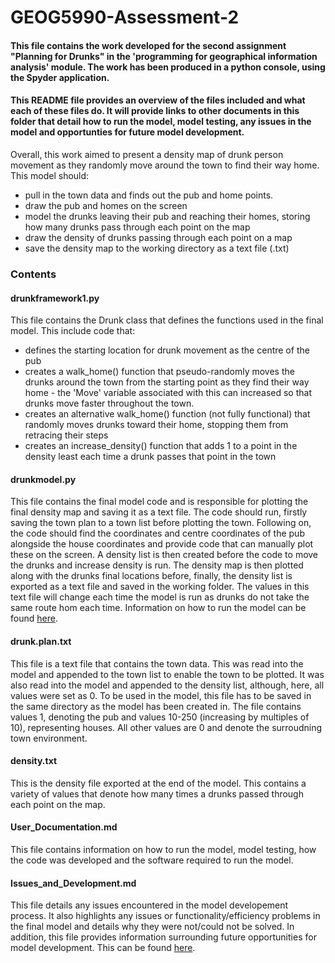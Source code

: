 # GEOG5990-Assessment-2
#### This file contains the work developed for the second assignment "Planning for Drunks" in the 'programming for geographical information analysis' module. The work has been produced in a python console, using the Spyder application. 
#### This README file provides an overview of the files included and what each of these files do. It will provide links to other documents in this folder that detail how to run the model, model testing, any issues in the model and opportunties for future model development.

Overall, this work aimed to present a density map of drunk person movement as they randomly move around the town to find their way home. This model should:

* pull in the town data and finds out the pub and home points.
* draw the pub and homes on the screen
* model the drunks leaving their pub and reaching their homes, storing how many drunks pass through each point on the map
* draw the density of drunks passing through each point on a map
* save the density map to the working directory as a text file (.txt)

### Contents

#### drunkframework1.py

This file contains the Drunk class that defines the functions used in the final model. This include code that:

* defines the starting location for drunk movement as the centre of the pub
* creates a walk_home() function that pseudo-randomly moves the drunks around the town from the starting point as they find their way home - the 'Move' variable associated with this can increased so that drunks move faster throughout the town.
* creates an alternative walk_home() function (not fully functional) that randomly moves drunks toward their home, stopping them from retracing their steps
* creates an increase_density() function that adds 1 to a point in the density least each time a drunk passes that point in the town

#### drunkmodel.py

This file contains the final model code and is responsible for plotting the final density map and saving it as a text file. The code should run, firstly saving the town plan to a town list before plotting the town. Following on, the code should find the coordinates and centre coordinates of the pub alongside the house coordinates and provide code that can manually plot these on the screen. A density list is then created before the code to move the drunks and increase density is run. The density map is then plotted along with the drunks final locations before, finally, the density list is exported as a text file and saved in the working folder. The values in this text file will change each time the model is run as drunks do not take the same route hom each time. Information on how to run the model can be found [here](https://github.com/EmmaRaine/GEOG5990-Assessment-2/blob/main/User_Documentation.md).

#### drunk.plan.txt

This file is a text file that contains the town data. This was read into the model and appended to the town list to enable the town to be plotted. It was also read into the model and appended to the density list, although, here, all values were set as 0. To be used in the model, this file has to be saved in the same directory as the model has been created in. 
The file contains values 1, denoting the pub and values 10-250 (increasing by multiples of 10), representing houses. All other values are 0 and denote the surroudning town environment. 

#### density.txt

This is the density file exported at the end of the model. This contains a variety of values that denote how many times a drunks passed through each point on the map.

#### User_Documentation.md

This file contains information on how to run the model, model testing, how the code was developed and the software required to run the model. 

#### Issues_and_Development.md

This file details any issues encountered in the model developement process. It also highlights any issues or functionality/efficiency problems in the final model and details why they were not/could not be solved. In addition, this file provides information surrounding future opportunities for model development. This can be found [here](https://github.com/EmmaRaine/GEOG5990-Assessment-2/blob/main/Issues_and_Development.md).


